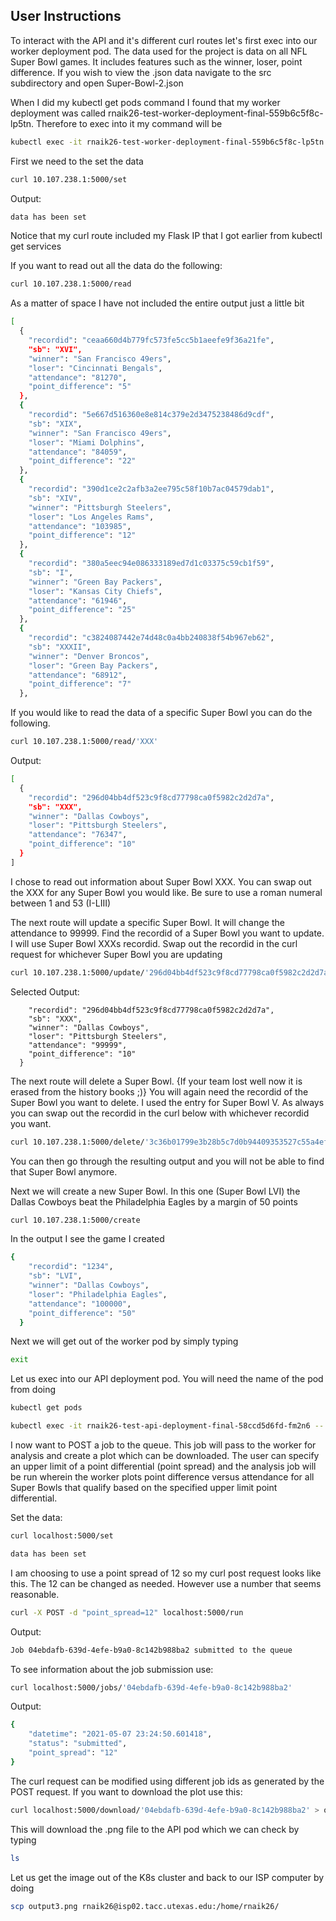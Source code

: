 ## User Instructions

To interact with the API and it's different curl routes let's first exec into our worker deployment pod. The data used for the project is data on all NFL Super Bowl games. It includes features such as the winner, loser, point difference. If you wish to view the .json data navigate to the src subdirectory and open Super-Bowl-2.json

When I did my kubectl get pods command I found that my worker deployment was called rnaik26-test-worker-deployment-final-559b6c5f8c-lp5tn. Therefore to exec into it my command will be 
```bash 
kubectl exec -it rnaik26-test-worker-deployment-final-559b6c5f8c-lp5tn  -- /bin/bash
```
First we need to the set the data
```bash 
curl 10.107.238.1:5000/set
```
Output:
```bash
data has been set 
```
Notice that my curl route included my Flask IP that I got earlier from kubectl get services 

If you want to read out all the data do the following:

```bash
curl 10.107.238.1:5000/read
```
As a matter of space I have not included the entire output just a little bit
```bash
[
  {
    "recordid": "ceaa660d4b779fc573fe5cc5b1aeefe9f36a21fe",
    "sb": "XVI",
    "winner": "San Francisco 49ers",
    "loser": "Cincinnati Bengals",
    "attendance": "81270",
    "point_difference": "5"
  },
  {
    "recordid": "5e667d516360e8e814c379e2d3475238486d9cdf",
    "sb": "XIX",
    "winner": "San Francisco 49ers",
    "loser": "Miami Dolphins",
    "attendance": "84059",
    "point_difference": "22"
  },
  {
    "recordid": "390d1ce2c2afb3a2ee795c58f10b7ac04579dab1",
    "sb": "XIV",
    "winner": "Pittsburgh Steelers",
    "loser": "Los Angeles Rams",
    "attendance": "103985",
    "point_difference": "12"
  },
  {
    "recordid": "380a5eec94e086333189ed7d1c03375c59cb1f59",
    "sb": "I",
    "winner": "Green Bay Packers",
    "loser": "Kansas City Chiefs",
    "attendance": "61946",
    "point_difference": "25"
  },
  {
    "recordid": "c3824087442e74d48c0a4bb240838f54b967eb62",
    "sb": "XXXII",
    "winner": "Denver Broncos",
    "loser": "Green Bay Packers",
    "attendance": "68912",
    "point_difference": "7"
  },
```
If you would like to read the data of a specific Super Bowl you can do the following.
```bash
curl 10.107.238.1:5000/read/'XXX'
```

Output:

```bash
[
  {
    "recordid": "296d04bb4df523c9f8cd77798ca0f5982c2d2d7a",
    "sb": "XXX",
    "winner": "Dallas Cowboys",
    "loser": "Pittsburgh Steelers",
    "attendance": "76347",
    "point_difference": "10"
  }
]
```
I chose to read out information about Super Bowl XXX. You can swap out the XXX for any Super Bowl you would like. Be sure to use a roman numeral between 1 and 53 (I-LIII)

The next route will update a specific Super Bowl. It will change the attendance to 99999. Find the recordid of a Super Bowl you want to update. I will use Super Bowl XXXs recordid. Swap out the recordid in the curl request for whichever Super Bowl you are updating
```bash
curl 10.107.238.1:5000/update/'296d04bb4df523c9f8cd77798ca0f5982c2d2d7a'
```
Selected Output:
```{
    "recordid": "296d04bb4df523c9f8cd77798ca0f5982c2d2d7a",
    "sb": "XXX",
    "winner": "Dallas Cowboys",
    "loser": "Pittsburgh Steelers",
    "attendance": "99999",
    "point_difference": "10"
  }
```
The next route will delete a Super Bowl. {If your team lost well now it is erased from the history books ;)} You will again need the recordid of the Super Bowl you want to delete. I used the entry for Super Bowl V. As always you can swap out the recordid in the curl below with whichever recordid you want. 
```bash
curl 10.107.238.1:5000/delete/'3c36b01799e3b28b5c7d0b94409353527c55a4ef'
```
You can then go through the resulting output and you will not be able to find that Super Bowl anymore. 

Next we will create a new Super Bowl. In this one (Super Bowl LVI) the Dallas Cowboys beat the Philadelphia Eagles by a margin of 50 points
```bash
curl 10.107.238.1:5000/create
```
In the output I see the game I created
```bash
{
    "recordid": "1234",
    "sb": "LVI",
    "winner": "Dallas Cowboys",
    "loser": "Philadelphia Eagles",
    "attendance": "100000",
    "point_difference": "50"
  }
```
Next we will get out of the worker pod by simply typing 
``` bash
exit
```
Let us exec into our API deployment pod. You will need the name of the pod from doing 
```bash
kubectl get pods
```
```bash
kubectl exec -it rnaik26-test-api-deployment-final-58ccd5d6fd-fm2n6 -- /bin/bash
```
I now want to POST a job to the queue. This job will pass to the worker for analysis and create a plot which can be downloaded. The user can specify an upper limit of a point differential (point spread) and the analysis job will be run wherein the worker plots point difference versus attendance for all Super Bowls that qualify based on the specified upper limit point differential.

Set the data:
```bash
curl localhost:5000/set
```
```bash
data has been set 
```
I am choosing to use a point spread of 12 so my curl post request looks like this. The 12 can be changed as needed. However use a number that seems reasonable. 

```bash
curl -X POST -d "point_spread=12" localhost:5000/run
```
Output:
```bash
Job 04ebdafb-639d-4efe-b9a0-8c142b988ba2 submitted to the queue
```
To see information about the job submission use:
```bash
curl localhost:5000/jobs/'04ebdafb-639d-4efe-b9a0-8c142b988ba2'
```
Output:
```bash
{
    "datetime": "2021-05-07 23:24:50.601418",
    "status": "submitted",
    "point_spread": "12"
}
```
The curl request can be modified using different job ids as generated by the POST request.
If you want to download the plot use this:
```bash
curl localhost:5000/download/'04ebdafb-639d-4efe-b9a0-8c142b988ba2' > output3.png
```
This will download the .png file to the API pod which we can check by typing 
```bash
ls
```

Let us get the image out of the K8s cluster and back to our ISP computer by doing
```bash
scp output3.png rnaik26@isp02.tacc.utexas.edu:/home/rnaik26/
```

